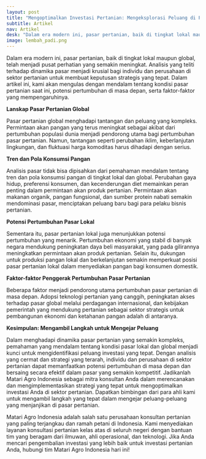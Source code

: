 ```yaml
---
layout: post
title: "Mengoptimalkan Investasi Pertanian: Mengeksplorasi Peluang di Pasar Lokal dan Global"
subtitle: Artikel
nav: Artikel
desk: "Dalam era modern ini, pasar pertanian, baik di tingkat lokal maupun global, telah menjadi pusat perhatian yang semakin meningkat"
image: lembah_padi.png
---
```



Dalam era modern ini, pasar pertanian, baik di tingkat lokal maupun global, telah menjadi pusat perhatian yang semakin meningkat. Analisis yang teliti terhadap dinamika pasar menjadi krusial bagi individu dan perusahaan di sektor pertanian untuk membuat keputusan strategis yang tepat. Dalam artikel ini, kami akan mengulas dengan mendalam tentang kondisi pasar pertanian saat ini, potensi pertumbuhan di masa depan, serta faktor-faktor yang mempengaruhinya.

**Lanskap Pasar Pertanian Global**

Pasar pertanian global menghadapi tantangan dan peluang yang kompleks. Permintaan akan pangan yang terus meningkat sebagai akibat dari pertumbuhan populasi dunia menjadi pendorong utama bagi pertumbuhan pasar pertanian. Namun, tantangan seperti perubahan iklim, keberlanjutan lingkungan, dan fluktuasi harga komoditas harus dihadapi dengan serius.

**Tren dan Pola Konsumsi Pangan**

Analisis pasar tidak bisa dipisahkan dari pemahaman mendalam tentang tren dan pola konsumsi pangan di tingkat lokal dan global. Perubahan gaya hidup, preferensi konsumen, dan kecenderungan diet memainkan peran penting dalam permintaan akan produk pertanian. Permintaan akan makanan organik, pangan fungsional, dan sumber protein nabati semakin mendominasi pasar, menciptakan peluang baru bagi para pelaku bisnis pertanian.

**Potensi Pertumbuhan Pasar Lokal**

Sementara itu, pasar pertanian lokal juga menunjukkan potensi pertumbuhan yang menarik. Pertumbuhan ekonomi yang stabil di banyak negara mendukung peningkatan daya beli masyarakat, yang pada gilirannya meningkatkan permintaan akan produk pertanian. Selain itu, dukungan untuk produksi pangan lokal dan berkelanjutan semakin memperkuat posisi pasar pertanian lokal dalam menyediakan pangan bagi konsumen domestik.

**Faktor-faktor Penggerak Pertumbuhan Pasar Pertanian**

Beberapa faktor menjadi pendorong utama pertumbuhan pasar pertanian di masa depan. Adopsi teknologi pertanian yang canggih, peningkatan akses terhadap pasar global melalui perdagangan internasional, dan kebijakan pemerintah yang mendukung pertanian sebagai sektor strategis untuk pembangunan ekonomi dan ketahanan pangan adalah di antaranya.

**Kesimpulan: Mengambil Langkah untuk Mengejar Peluang**

Dalam menghadapi dinamika pasar pertanian yang semakin kompleks, pemahaman yang mendalam tentang kondisi pasar lokal dan global menjadi kunci untuk mengidentifikasi peluang investasi yang tepat. Dengan analisis yang cermat dan strategi yang terarah, individu dan perusahaan di sektor pertanian dapat memanfaatkan potensi pertumbuhan di masa depan dan bersaing secara efektif dalam pasar yang semakin kompetitif. Jadikanlah Matari Agro Indonesia sebagai mitra konsultan Anda dalam merencanakan dan mengimplementasikan strategi yang tepat untuk mengoptimalkan investasi Anda di sektor pertanian. Dapatkan bimbingan dari para ahli kami untuk mengambil langkah yang tepat dalam mengejar peluang-peluang yang menjanjikan di pasar pertanian.

Matari Agro Indonesia adalah salah satu perusahaan konsultan pertanian yang paling terjangkau dan ramah petani di Indonesia. Kami menyediakan layanan konsultasi pertanian kelas atas di seluruh negeri dengan bantuan tim yang beragam dari ilmuwan, ahli operasional, dan teknologi. Jika Anda mencari pengembalian investasi yang lebih baik untuk investasi pertanian Anda, hubungi tim Matari Agro Indonesia hari ini!
